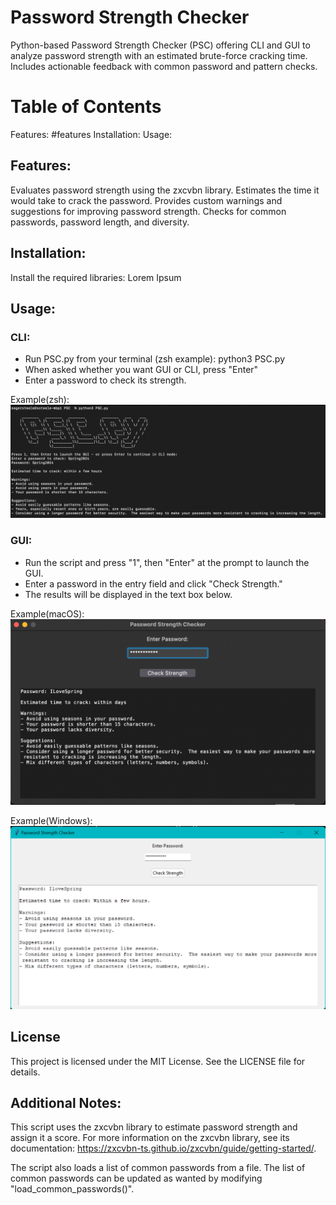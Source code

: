 # Password Strength Checker

Python-based Password Strength Checker (PSC) offering CLI and GUI to analyze password strength with an estimated brute-force cracking time. Includes actionable feedback with common password and pattern checks.

# Table of Contents
Features: #features
Installation: 
Usage: 

## Features:

Evaluates password strength using the zxcvbn library.
Estimates the time it would take to crack the password.
Provides custom warnings and suggestions for improving password strength.
Checks for common passwords, password length, and diversity.

## Installation:

Install the required libraries:
Lorem Ipsum

## Usage:

### CLI:

- Run PSC.py from your terminal (zsh example): python3 PSC.py
- When asked whether you want GUI or CLI, press "Enter"
- Enter a password to check its strength. 

Example(zsh): 
![alt text](image-2.png)

### GUI:

- Run the script and press "1", then "Enter" at the prompt to launch the GUI.
- Enter a password in the entry field and click "Check Strength."
- The results will be displayed in the text box below.

Example(macOS): 
![alt text](image.png)

Example(Windows): 
![alt text](image-1.png)

## License
This project is licensed under the MIT License. See the LICENSE file for details.

## Additional Notes:
This script uses the zxcvbn library to estimate password strength and assign it a score. For more information on the zxcvbn library, see its documentation: https://zxcvbn-ts.github.io/zxcvbn/guide/getting-started/.

The script also loads a list of common passwords from a file.  The list of common passwords can be updated as wanted by modifying "load_common_passwords()". 